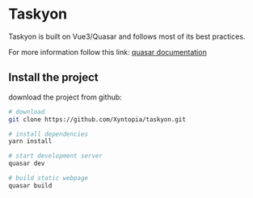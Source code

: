 # Taskyon

Taskyon is built on Vue3/Quasar and follows most of its best practices.

For more information follow this link:  [quasar documentation](https://quasar.dev/)

## Install the project

download the project from github:

```bash
# download
git clone https://github.com/Xyntopia/taskyon.git

# install dependencies
yarn install

# start development server
quasar dev

# build static webpage
quasar build
```